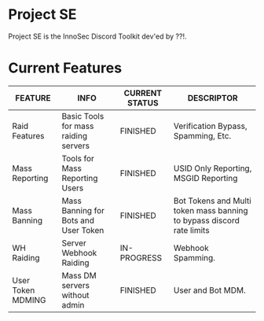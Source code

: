 # Project SE

Project SE is the InnoSec Discord Toolkit dev'ed by ??!.

# Current Features

|    FEATURE     |    INFO                            |        CURRENT STATUS       | DESCRIPTOR
|----------------|------------------------------------|-----------------------------|-----------------------------------------------|
|Raid Features   |Basic Tools for mass raiding servers|      FINISHED               | Verification Bypass, Spamming, Etc.
|Mass Reporting  |Tools for Mass Reporting Users      |      FINISHED               | USID Only Reporting, MSGID Reporting
|Mass Banning    |Mass Banning for Bots and User Token|      FINISHED               | Bot Tokens and Multi token mass banning to bypass discord rate limits
|WH Raiding      |Server Webhook Raiding              |     IN-PROGRESS             | Webhook Spamming.
|User Token MDMING|Mass DM servers without admin              |     FINISHED            | User and Bot MDM.



